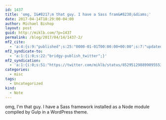 ```yaml
---
id: 1437
title: 'omg, I&#8217;m that guy. I have a Sass fram&#8230;&diams;'
date: 2017-04-14T18:29:00-04:00
author: Michael Bishop
layout: post
guid: http://miklb.com/?p=1437
permalink: /blog/2017/04/14/1437-2/
mf2_cite:
  - 'a:4:{s:9:"published";s:25:"0000-01-01T00:00:00+00:00";s:7:"updated";s:25:"0000-01-01T00:00:00+00:00";s:8:"category";a:1:{i:0;s:0:"";}s:6:"author";a:0:{}}'
mf2_syndicate-to:
  - 'a:1:{i:0;s:22:"bridgy-publish_twitter";}'
mf2_syndication:
  - 'a:1:{i:0;s:51:"https://twitter.com/miklb/status/852951298899095553";}'
categories:
  - misc
tags:
  - Uncategorized
kind:
  - Note
---
```

omg, I'm that guy. I have a Sass framework installed as a Node module compiled by Gulp in a WordPress theme.